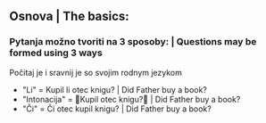 ## Osnova | The basics:

### Pytanja možno tvoriti na 3 sposoby: | Questions may be formed using 3 ways
Počitaj je i sravnij je so svojim rodnym jezykom

- "Li" = Kupil li otec knigu? | Did Father buy a book?
- "Intonacija" = 🎵Kupil otec knigu?🎵 | Did Father buy a book?
- "Či" = Či otec kupil knigu? | Did Father buy a book?
